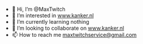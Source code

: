 - 👋 Hi, I’m @MaxTwitch
- 👀 I’m interested in www.kanker.nl
- 🌱 I’m currently learning nothing
- 💞️ I’m looking to collaborate on www.kanker.nl
- 📫 How to reach me maxtwitchservice@gmail.com

<!---
MaxTwitch/MaxTwitch is a ✨ special ✨ repository because its `README.md` (this file) appears on your GitHub profile.
You can click the Preview link to take a look at your changes.
--->
